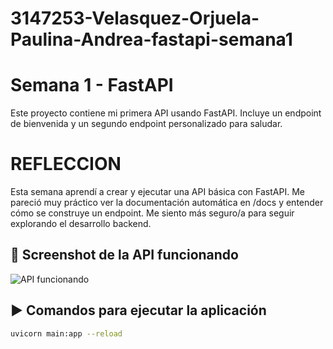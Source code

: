 # 3147253-Velasquez-Orjuela-Paulina-Andrea-fastapi-semana1



# Semana 1 - FastAPI

Este proyecto contiene mi primera API usando FastAPI. Incluye un endpoint de bienvenida y un segundo endpoint personalizado para saludar.

# REFLECCION
Esta semana aprendí a crear y ejecutar una API básica con FastAPI. Me pareció muy práctico ver la documentación automática en /docs y entender cómo se construye un endpoint. Me siento más seguro/a para seguir explorando el desarrollo backend.

## 📸 Screenshot de la API funcionando

![API funcionando](./screenshot.png)

## ▶️ Comandos para ejecutar la aplicación

```bash
uvicorn main:app --reload


